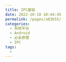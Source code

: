 ```yaml
---
title: IPC基础
date: 2022-10-10 10:44:45
permalink: /pages/a83b55/
categories:
  - 系统平台
  - Android
  - 必会原理
  - IPC
tags:
  - 
---
```

